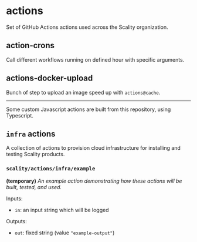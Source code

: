 # actions

Set of GitHub Actions actions used across the Scality organization.

## action-crons
Call different workflows running on defined hour with specific arguments.

## actions-docker-upload
Bunch of step to upload an image speed up with `actions@cache`.

---

Some custom Javascript actions are built from this repository, using Typescript.

## `infra` actions

A collection of actions to provision cloud infrastructure for installing and
testing Scality products.

### `scality/actions/infra/example`

**(temporary)** _An example action demonstrating how these actions will be built,
tested, and used._

Inputs:

- `in`: an input string which will be logged

Outputs:

- `out`: fixed string (value `"example-output"`)
